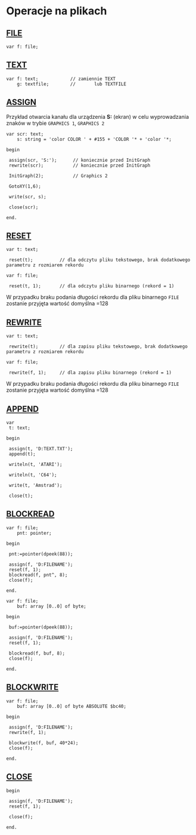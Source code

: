 # Operacje na plikach

## [FILE](../typy/#plikowe-binarne)

```delphi
var f: file;
```

## [TEXT](../typy/#plikowe-tekstowe)

```delphi
var f: text;            // zamiennie TEXT
    g: textfile;        //       lub TEXTFILE
```


## [ASSIGN](../biblioteki-podstawowe/#assign)


Przykład otwarcia kanału dla urządzenia **S:** (ekran) w celu wyprowadzania znaków w trybie `GRAPHICS 1`, `GRAPHICS 2`
```delphi
var scr: text;
    s: string = 'color COLOR ' + #155 + 'COLOR '* + 'color '*;

begin

 assign(scr, 'S:');      // koniecznie przed InitGraph
 rewrite(scr);           // koniecznie przed InitGraph

 InitGraph(2);           // Graphics 2
 
 GotoXY(1,6);
 
 write(scr, s);

 close(scr);

end.
```

## [RESET](../biblioteki-podstawowe/#reset)

```delphi
var t: text;

 reset(t);          // dla odczytu pliku tekstowego, brak dodatkowego parametru z rozmiarem rekordu
```

```delphi
var f: file;

 reset(t, 1);       // dla odczytu pliku binarnego (rekord = 1)
```

W przypadku braku podania długości rekordu dla pliku binarnego `FILE` zostanie przyjęta wartość domyślna =128

## [REWRITE](../biblioteki-podstawowe/#rewrite)

```delphi
var t: text;

 rewrite(t);        // dla zapisu pliku tekstowego, brak dodatkowego parametru z rozmiarem rekordu
```

```delphi
var f: file;

 rewrite(f, 1);     // dla zapisu pliku binarnego (rekord = 1)
```

W przypadku braku podania długości rekordu dla pliku binarnego `FILE` zostanie przyjęta wartość domyślna =128


## [APPEND](../biblioteki-podstawowe/#append)

```delphi
var
 t: text;

begin

 assign(t, 'D:TEXT.TXT');
 append(t);

 writeln(t, 'ATARI');

 writeln(t, 'C64');

 write(t, 'Amstrad');

 close(t);
```


## [BLOCKREAD](../biblioteki-podstawowe/#blockread)

```delphi
var f: file;
    pnt: pointer;

begin

 pnt:=pointer(dpeek(88));

 assign(f, 'D:FILENAME');
 reset(f, 1);
 blockread(f, pnt^, 8);
 close(f);

end.
```


```delphi
var f: file;
    buf: array [0..0] of byte;

begin

 buf:=pointer(dpeek(88));

 assign(f, 'D:FILENAME');
 reset(f, 1);
 
 blockread(f, buf, 8);
 close(f);

end.
```

## [BLOCKWRITE](../biblioteki-podstawowe/#blockwrite)

```delphi
var f: file;
    buf: array [0..0] of byte ABSOLUTE $bc40;

begin

 assign(f, 'D:FILENAME');
 rewrite(f, 1);
 
 blockwrite(f, buf, 40*24);
 close(f);

end.
```

## [CLOSE](../biblioteki-podstawowe/#close)

```delphi
begin

 assign(f, 'D:FILENAME');
 reset(f, 1);
 
 close(f);

end.
```
